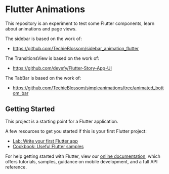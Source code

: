 # Flutter Animations

This repository is an experiment to test some Flutter components, learn about animations and page views.

The sidebar is based on the work of:
- https://github.com/TechieBlossom/sidebar_animation_flutter

The TransitionsView is based on the work of:
- https://github.com/devefy/Flutter-Story-App-UI

The TabBar is based on the work of:
- https://github.com/TechieBlossom/simpleanimations/tree/animated_bottom_bar

## Getting Started

This project is a starting point for a Flutter application.

A few resources to get you started if this is your first Flutter project:

- [Lab: Write your first Flutter app](https://flutter.dev/docs/get-started/codelab)
- [Cookbook: Useful Flutter samples](https://flutter.dev/docs/cookbook)

For help getting started with Flutter, view our
[online documentation](https://flutter.dev/docs), which offers tutorials,
samples, guidance on mobile development, and a full API reference.
